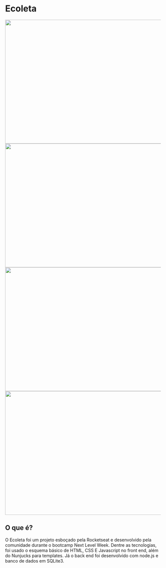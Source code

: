 # Ecoleta
 
<img src = "https://user-images.githubusercontent.com/68029637/97720919-98c77080-1aa7-11eb-889b-6030307734bc.png" width = "800" height = "400">
<img src = "https://user-images.githubusercontent.com/68029637/97720933-9bc26100-1aa7-11eb-9f9c-26e678b7833d.png" width = "800" height = "400">
<img src = "https://user-images.githubusercontent.com/68029637/97720938-9d8c2480-1aa7-11eb-9dd1-04e16dbe7cac.png" width = "800" height = "400">
<img src = "https://user-images.githubusercontent.com/68029637/97720942-9f55e800-1aa7-11eb-9e50-ba3ce98d2e7e.png" width = "800" height = "400">

## O que é?
O Ecoleta foi um projeto esboçado pela Rocketseat e desenvolvido pela comunidade durante o bootcamp Next Level Week. Dentre as tecnologias, foi usado o esquema básico de HTML, CSS E Javascript no front end, além do Nunjucks para templates. Já o back end foi desenvolvido com node.js e banco de dados em SQLite3.
